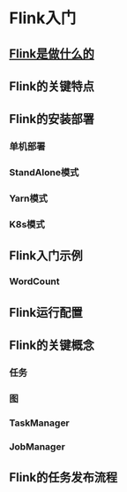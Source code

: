 <h1>Flink入门</h1>
<h2><a href="./readme.md">Flink是做什么的</a></h2>
<h2>Flink的关键特点</h2>
<h2>Flink的安装部署</h2>
<h3>单机部署</h3>
<h3>StandAlone模式</h3>
<h3>Yarn模式</h3>
<h3>K8s模式</h3>
<h2>Flink入门示例</h2>
<h3>WordCount</h3>
<h2>Flink运行配置</h2>
<h2>Flink的关键概念</h2>
<h3>任务</h3>
<h3>图</h3>
<h3>TaskManager</h3>
<h3>JobManager</h3>
<h2>Flink的任务发布流程</h2>
